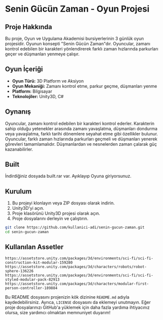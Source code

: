 # Senin Gücün Zaman - Oyun Projesi

## Proje Hakkında

Bu proje, Oyun ve Uygulama Akademisi bursiyerlerinin 3 günlük oyun projesidir. Oyunun konsepti "Senin Gücün Zaman"dır. Oyuncular, zamanı kontrol edebilen bir karakteri yönlendirerek farklı zaman hızlarında parkurları geçer ve düşmanları yenmeye çalışır.

## Oyun İçeriği

- **Oyun Türü:** 3D Platform ve Aksiyon
- **Oyun Mekaniği:** Zamanı kontrol etme, parkur geçme, düşmanları yenme
- **Platform:** Bilgisayar
- **Teknolojiler:** Unity3D, C#

## Oynanış

Oyuncular, zamanı kontrol edebilen bir karakteri kontrol ederler. Karakterin sahip olduğu yetenekler arasında zamanı yavaşlatma, düşmanları dondurma veya yavaşlatma, farklı tarihi dönemlere seyahat etme gibi özellikler bulunur. Oyuncular, farklı zaman hızlarında parkurları geçmeli ve düşmanları yenerek görevleri tamamlamalıdır. Düşmanlardan ve nesnelerden zaman çalarak güç kazanabilirler.

## Built
İndirdiğiniz dosyada built.rar var.
Ayıklayıp Oyuna giriyorsunuz.

## Kurulum

1. Bu projeyi klonlayın veya ZIP dosyası olarak indirin.
2. Unity3D'yi açın.
3. Proje klasörünü Unity3D projesi olarak açın.
4. Proje dosyalarını derleyin ve çalıştırın.

```sh
git clone https://github.com/kullanici-adi/senin-gucun-zaman.git
cd senin-gucun-zaman
```

## Kullanılan Assetler
```
https://assetstore.unity.com/packages/3d/environments/sci-fi/sci-fi-construction-kit-modular-159280
https://assetstore.unity.com/packages/3d/characters/robots/robot-sphere-136226
https://assetstore.unity.com/packages/3d/environments/sci-fi/sci-fi-styled-modular-pack-82913
https://assetstore.unity.com/packages/3d/characters/modular-first-person-controller-189884
```


Bu README dosyasını projenizin kök dizinine `README.md` adıyla kaydedebilirsiniz. Ayrıca, `LICENSE` dosyasını da eklemeyi unutmayın. Eğer proje dosyalarınızı GitHub'a yüklemek için daha fazla yardıma ihtiyacınız olursa, size yardımcı olmaktan memnuniyet duyarım!
